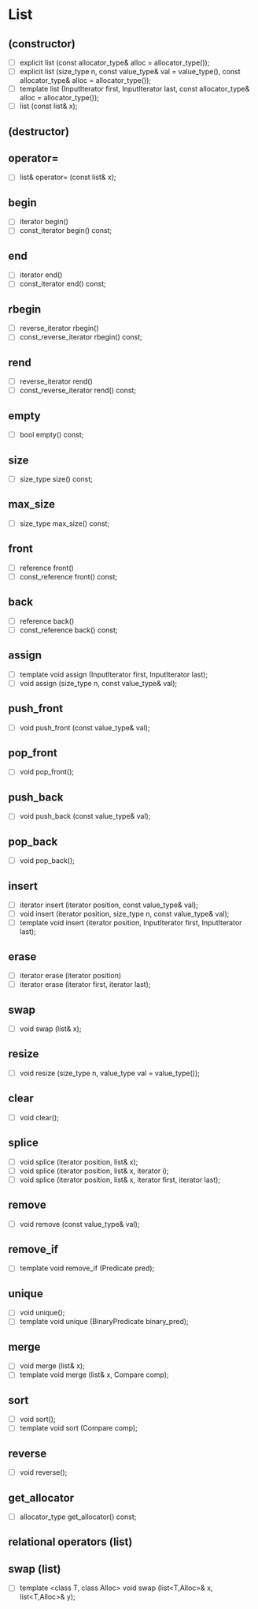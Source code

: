 # List
## (constructor)
- [ ] explicit list (const allocator_type& alloc = allocator_type());
- [ ] explicit list (size_type n, const value_type& val = value_type(), const allocator_type& alloc = allocator_type());
- [ ] template <class InputIterator> list (InputIterator first, InputIterator last, const allocator_type& alloc = allocator_type());
- [ ] list (const list& x);
## (destructor)
## operator=
- [ ] list& operator= (const list& x);
## begin
- [ ] iterator begin()
- [ ] const_iterator begin() const;
## end
- [ ] iterator end()
- [ ] const_iterator end() const;
## rbegin
- [ ] reverse_iterator rbegin()
- [ ] const_reverse_iterator rbegin() const;
## rend
- [ ] reverse_iterator rend()
- [ ] const_reverse_iterator rend() const;
## empty
- [ ] bool empty() const;
## size
- [ ] size_type size() const;
## max_size
- [ ] size_type max_size() const;
## front
- [ ] reference front()
- [ ] const_reference front() const;
## back
- [ ] reference back()
- [ ] const_reference back() const;
## assign
- [ ] template <class InputIterator> void assign (InputIterator first, InputIterator last);
- [ ] void assign (size_type n, const value_type& val);
## push_front
- [ ] void push_front (const value_type& val);
## pop_front
- [ ] void pop_front();
## push_back
- [ ] void push_back (const value_type& val);
## pop_back
- [ ] void pop_back();
## insert
- [ ] iterator insert (iterator position, const value_type& val);
- [ ] void insert (iterator position, size_type n, const value_type& val);
- [ ] template <class InputIterator> void insert (iterator position, InputIterator first, InputIterator last);
## erase
- [ ] iterator erase (iterator position)
- [ ] iterator erase (iterator first, iterator last);
## swap
- [ ] void swap (list& x);
## resize
- [ ] void resize (size_type n, value_type val = value_type());
## clear
- [ ] void clear();
## splice
- [ ] void splice (iterator position, list& x);
- [ ] void splice (iterator position, list& x, iterator i);
- [ ] void splice (iterator position, list& x, iterator first, iterator last);
## remove
- [ ] void remove (const value_type& val);
## remove_if
- [ ] template <class Predicate> void remove_if (Predicate pred);
## unique
- [ ] void unique();
- [ ] template <class BinaryPredicate> void unique (BinaryPredicate binary_pred);
## merge
- [ ] void merge (list& x);
- [ ] template <class Compare> void merge (list& x, Compare comp);
## sort
- [ ] void sort();
- [ ] template <class Compare> void sort (Compare comp);
## reverse
- [ ] void reverse();
## get_allocator
- [ ] allocator_type get_allocator() const;
## relational operators (list)
## swap (list)
- [ ] template <class T, class Alloc> void swap (list<T,Alloc>& x, list<T,Alloc>& y);
